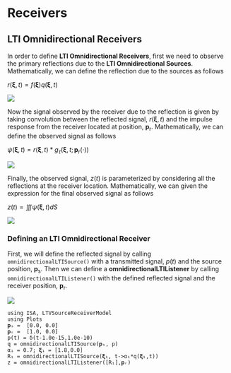 # Receivers

## LTI Omnidirectional Receivers

In order to define **LTI Omnidirectional Receivers**, first we need to observe the primary reflections due to the **LTI Omnidirectional Sources**. Mathematically, we can define the reflection due to the sources as follows

$r(\bm{\xi},t) = f(\bm{\xi}) q(\bm{\xi},t)$

![](https://raw.githubusercontent.com/NMSU-ISA/LTVSourceReceiverModel.jl/main/docs/src/assets/LTI_BD_primaryRef.png)

Now the signal observed by the receiver due to the reflection is given by taking convolution between the reflected signal, $r(\bm{\xi},t)$ and the impulse response from the receiver located at position, $\bm{p}_\mathrm{r}$. Mathematically, we can define the observed signal
as follows

$\psi(\bm{\xi},t) = r(\bm{\xi},t) * g_\tau(\bm{\xi},t;\,{\bm{p}_\mathrm{r}(\cdot)})$

![](https://raw.githubusercontent.com/NMSU-ISA/LTVSourceReceiverModel.jl/main/docs/src/assets/LTI_BD_Psi.png)

Finally, the observed signal, $z(t)$ is parameterized by considering
all the reflections at the receiver location. Mathematically, we can given the expression for the final observed signal as follows

$z(t) = ∭ \psi(\bm{\xi},t) dS$

![](https://raw.githubusercontent.com/NMSU-ISA/LTVSourceReceiverModel.jl/main/docs/src/assets/LTI_BD_Listener.png)

### Defining an LTI Omnidirectional Receiver

First, we will define the reflected signal by  calling `omnidirectionalLTISource()` with a transmitted signal, $p(t)$
and the source position, $\bm{p}_\mathrm{s}$. Then
we can define a  **omnidirectionalLTIListener** by calling `omnidirectionalLTIListener()` with the defined reflected signal and the receiver position, $\bm{p}_\mathrm{r}$.

![](https://raw.githubusercontent.com/NMSU-ISA/LTVSourceReceiverModel.jl/main/docs/src/assets/LTI_BD_Receiver.png)


```@example
using ISA, LTVSourceReceiverModel
using Plots
𝐩ₛ =  [0.0, 0.0]
𝐩ᵣ =  [1.0, 0.0]  
p(t) = δ(t-1.0e-15,1.0e-10)
q = omnidirectionalLTISource(𝐩ₛ, p)
α₁ = 0.7; 𝛏₁ = [1.8,0.0]
R₁ = omnidirectionalLTISource(𝛏₁, t->α₁*q(𝛏₁,t))
z = omnidirectionalLTIListener([R₁],𝐩ᵣ)
```
